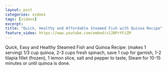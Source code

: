 ```yaml
---
layout: post
categories: videos
tags: [videos]
excerpt: 
title: "Quick, Healthy and Affordable Steamed Fish with Quinoa Recipe"
feature_video: https://www.youtube.com/embed/v1JBPrYFiZM
---
```


Quick, Easy and Healthy Steamed Fish and Quinoa Recipe: (makes 1 serving) 1/3 cup quinoa, 2-3 cups fresh spinach, save 1 cup for garnish, 1-2  tilapia fillet (frozen), 1 lemon slice, salt and pepper to taste, Steam for 10-15 minutes or until quinoa is done.
